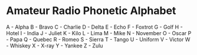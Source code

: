 # Amateur Radio Phonetic Alphabet

A - Alpha
B - Bravo
C - Charlie
D - Delta
E - Echo
F - Foxtrot
G - Golf
H - Hotel
I - India
J - Juliet
K - Kilo
L - Lima
M - Mike
N - November
O - Oscar
P - Papa
Q - Quebec
R - Romeo
S - Sierra
T - Tango
U - Uniform
V - Victor
W - Whiskey
X - X-ray
Y - Yankee
Z - Zulu
